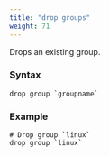 ```yaml
---
title: "drop groups"
weight: 71
---
```


Drops an existing group.

### Syntax

	drop group `groupname`


### Example

	# Drop group `linux`
	drop group `linux`